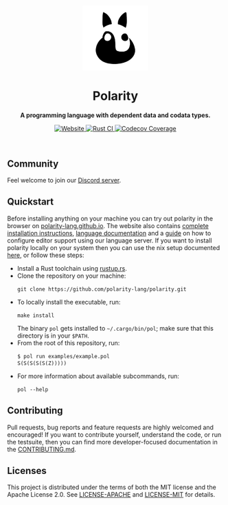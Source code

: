 <a href="https://polarity-lang.github.io/">
    <p align="center">
        <img alt="The polarity logo" src="https://raw.githubusercontent.com/polarity-lang/artwork/88e3b8f9e4c87a0baf6a0a61f0a7e5e9f1d757a2/logo_transparent.svg" width=30%>
    </p>
</a>

<h1 align="center">Polarity</h1>
<p align="center"><strong>A programming language with dependent data and codata types.</strong></p>

<p align="center">
    <a href="https://polarity-lang.github.io/">
        <img src="https://img.shields.io/website-up-down-green-red/http/polarity-lang.github.io" alt="Website">
    </a>
    <a href="https://github.com/polarity-lang/polarity/actions/workflows/ci.yml">
        <img src="https://github.com/polarity-lang/polarity/actions/workflows/ci.yml/badge.svg" alt="Rust CI">
    </a>
    <a href="https://app.codecov.io/gh/polarity-lang/polarity">
        <img src="https://codecov.io/gh/polarity-lang/polarity/branch/main/graph/badge.svg" alt="Codecov Coverage">
    </a>
</p>

<br>

## Community

Feel welcome to join our [Discord server](https://discord.gg/NWjGr9qNhR).

## Quickstart

Before installing anything on your machine you can try out polarity in the browser on [polarity-lang.github.io](https://polarity-lang.github.io/). The website also contains [complete installation instructions](https://polarity-lang.github.io/install/), [language documentation](https://polarity-lang.github.io/docs/#language-reference) and a [guide](https://polarity-lang.github.io/install/#editor-support) on how to configure editor support using our language server.
If you want to install polarity locally on your system then you can use the nix setup documented [here](./contrib/nix/README.md), or follow these steps:

- Install a Rust toolchain using [rustup.rs](https://rustup.rs/).
- Clone the repository on your machine:
  ```console
  git clone https://github.com/polarity-lang/polarity.git
  ```
- To locally install the executable, run:
  ```console
  make install
  ```
  The binary `pol` gets installed to `~/.cargo/bin/pol`; make sure that this directory is in your `$PATH`.
- From the root of this repository, run:
  ```console
  $ pol run examples/example.pol
  S(S(S(S(S(Z)))))
  ```
- For more information about available subcommands, run:
  ```console
  pol --help
  ```

## Contributing

Pull requests, bug reports and feature requests are highly welcomed and encouraged!
If you want to contribute yourself, understand the code, or run the testsuite, then you can find more developer-focused documentation in the [CONTRIBUTING.md](CONTRIBUTING.md).

## Licenses

This project is distributed under the terms of both the MIT license and the Apache License 2.0.
See [LICENSE-APACHE](LICENSE-APACHE) and [LICENSE-MIT](LICENSE-MIT) for details.
